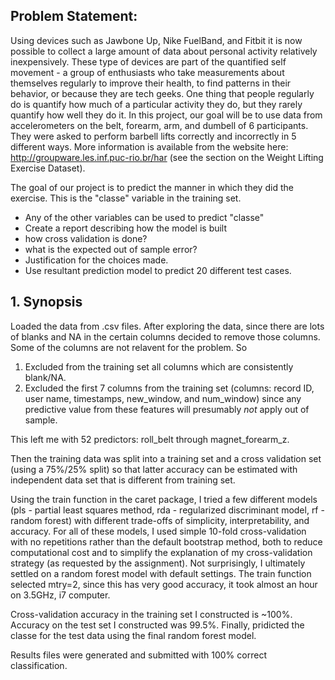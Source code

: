 ## Problem Statement:

Using devices such as Jawbone Up, Nike FuelBand, and Fitbit it is now possible to collect a large amount of data about personal activity relatively inexpensively. These type of devices are part of the quantified self movement - a group of enthusiasts who take measurements about themselves regularly to improve their health, to find patterns in their behavior, or because they are tech geeks. One thing that people regularly do is quantify how much of a particular activity they do, but they rarely quantify how well they do it. In this project, our goal will be to use data from accelerometers on the belt, forearm, arm, and dumbell of 6 participants. They were asked to perform barbell lifts correctly and incorrectly in 5 different ways. More information is available from the website here: http://groupware.les.inf.puc-rio.br/har (see the section on the Weight Lifting Exercise Dataset). 


The goal of our project is to predict the manner in which they did the exercise. This is the "classe" variable in the training set. 

- Any of the other variables can be used to predict "classe"  
- Create a report describing how the model is built  
- how cross validation is done?  
- what is the expected out of sample error? 
- Justification for the choices made.   
- Use resultant prediction model to predict 20 different test cases.  


## 1. Synopsis  

Loaded the data from .csv files. After exploring the data, since there are lots of blanks and NA in the certain columns
decided to remove those columns. Some of the columns are not relavent for the problem. So

1. Excluded from the training set all columns which are consistently blank/NA.
2. Excluded the first 7 columns from the training set (columns: record ID, user name, timestamps, new_window, and num_window) since any predictive value from these features will presumably *not* apply out of sample. 

This left me with 52 predictors: roll_belt through magnet_forearm_z.

Then the training data was split into a training set and a cross validation set (using a 75%/25% split) so that latter accuracy can be estimated with independent data set that is different from training set.

Using the train function in the caret package, I tried a few different models (pls - partial least squares method, rda - regularized discriminant model, rf - random forest) with different trade-offs of simplicity, interpretability, and accuracy. For all of these models, I used simple 10-fold cross-validation with no repetitions rather than the default bootstrap method, both to reduce computational cost and to simplify the explanation of my cross-validation strategy (as requested by the assignment). Not surprisingly, I ultimately settled on a random forest model with default settings. The train function selected mtry=2, since this has very good accuracy, it took almost an hour on 3.5GHz, i7 computer.

Cross-validation accuracy in the training set I constructed is  ~100%. Accuracy on the test set I constructed was 99.5%. Finally, pridicted the classe for the test data using the final random forest model.

Results files were generated and submitted with 100% correct classification.
